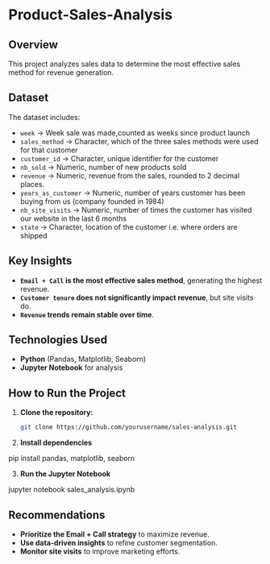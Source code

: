 # Product-Sales-Analysis
## Overview
This project analyzes sales data to determine the most effective sales method for revenue generation. 
## Dataset
The dataset includes:
- `week` → Week sale was made,counted as weeks since product launch
- `sales_method` → Character, which of the three sales methods were used for that customer
- `customer_id` → Character, unique identifier for the customer
- `nb_sold` → Numeric, number of new products sold
- `revenue` → Numeric, revenue from the sales, rounded to 2 decimal places.
- `years_as_customer` → Numeric, number of years customer has been buying from us
(company founded in 1984)
- `nb_site_visits` → Numeric, number of times the customer has visited our website in the last 6 months
- `state` → Character, location of the customer i.e. where orders are
 shipped

## Key Insights
- **`Email + Call` is the most effective sales method**, generating the highest revenue.
- **`Customer tenure` does not significantly impact revenue**, but site visits do.
- **`Revenue` trends remain stable over time**.

## Technologies Used
- **Python** (Pandas, Matplotlib, Seaborn)
- **Jupyter Notebook** for analysis

## How to Run the Project
1. **Clone the repository:**
   ```sh
   git clone https://github.com/yourusername/sales-analysis.git
2. **Install dependencies**
   
pip install pandas, matplotlib, seaborn

3. **Run the Jupyter Notebook**
 
jupyter notebook sales_analysis.ipynb

## Recommendations
- **Prioritize the Email + Call strategy** to maximize revenue.
- **Use data-driven insights** to refine customer segmentation.
- **Monitor site visits** to improve marketing efforts.
